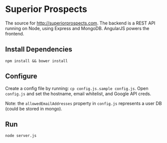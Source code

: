 # Superior Prospects
The source for http://superiorprospects.com. The backend is a REST API running 
on Node, using Express and MongoDB. AngularJS powers the frontend.

## Install Dependencies

`npm install && bower install`

## Configure

Create a config file by running: `cp config.js.sample config.js`. 
Open `config.js` and set the hostname, email whitelist, and Google API creds.

Note: the `allowedEmailAddresses` property in `config.js` represents a user DB (could be stored in mongo).

## Run

`node server.js`  